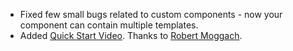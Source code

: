 - Fixed few small bugs related to custom components - now your component can contain multiple templates.
- Added <a href="//www.youtube.com/embed/9k5YRxjP58Y" target="_blank">Quick Start Video</a>. Thanks to <a href="https://github.com/robmoggach" target="_blank">Robert Moggach</a>.
